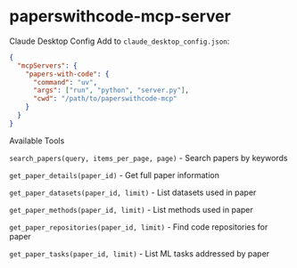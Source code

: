 # paperswithcode-mcp-server

Claude Desktop Config
Add to `claude_desktop_config.json`:
```json
{
  "mcpServers": {
    "papers-with-code": {
      "command": "uv",
      "args": ["run", "python", "server.py"],
      "cwd": "/path/to/paperswithcode-mcp"
    }
  }
}
```

Available Tools

`search_papers(query, items_per_page, page)` - Search papers by keywords

`get_paper_details(paper_id)` - Get full paper information

`get_paper_datasets(paper_id, limit)` - List datasets used in paper

`get_paper_methods(paper_id, limit)` - List methods used in paper

`get_paper_repositories(paper_id, limit)` - Find code repositories for paper

`get_paper_tasks(paper_id, limit)` - List ML tasks addressed by paper